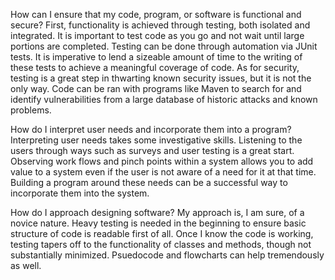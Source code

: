 How can I ensure that my code, program, or software is functional and secure?
First, functionality is achieved through testing, both isolated and integrated. It is important to test code as you go and not wait until large portions are completed. 
Testing can be done through automation via JUnit tests. It is imperative to lend a sizeable amount of time to the writing of these tests to achieve a meaningful coverage of code.
As for security, testing is a great step in thwarting known security issues, but it is not the only way. Code can be ran with programs like Maven to search for and identify
vulnerabilities from a large database of historic attacks and known problems. 

How do I interpret user needs and incorporate them into a program?
Interpreting user needs takes some investigative skills. Listening to the users through ways such as surveys and user testing is a great start. Observing work flows and pinch points within a system allows you to add value to a system even if the user is not aware of a need for it at that time. Building a program around these needs can be a successful way to incorporate them into the system. 

How do I approach designing software?
My approach is, I am sure, of a novice nature. Heavy testing is needed in the beginning to ensure basic structure of code is readable first of all. Once I know the code is working, testing tapers off to the functionality of classes and methods, though not substantially minimized. Psuedocode and flowcharts can help tremendously as well. 
